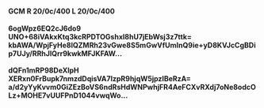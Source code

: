 #### GCM R 20/0c/400 L 20/0c/400
**6ogWpz6EQ2cJ6do9**<br/>**UNO+68iVAkxKtq3kcRPDTOGshxl8hU7jEbWsj3z7ttk=**<br/>**kbAWA/WpjFyHe8lQZMRh23vGwe8S5mGwVfUmInQ9ie+yD8KVJcCgBDip7UJy/RRhJlQrr9kwkMFJKFAW...**<br/><br/>
**dQFn1mRP98DeXlpH**<br/>**XERxn0FrBupk7nmzdDqisVA7lzpR9hjqW5jpzIBeRzA=**<br/>**a/d2yYyKvvm0GiZEzBoVS6ndRsHdWNPwhjFR4AeFCXvRXdj7oNe8odcOLz+MOHE7vUUFPnD1044vwqWo...**